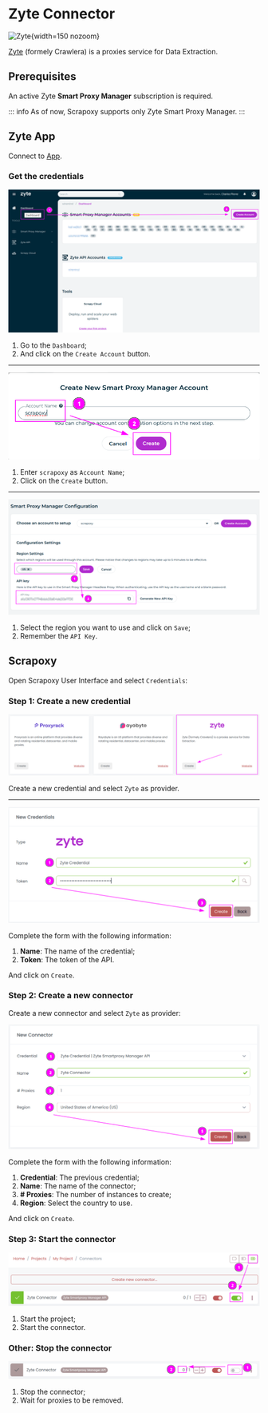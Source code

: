 # Zyte Connector

![Zyte](/assets/images/zyte.svg){width=150 nozoom}

[Zyte](https://zyte.com) (formely Crawlera) is a proxies service for Data Extraction.


## Prerequisites

An active Zyte **Smart Proxy Manager** subscription is required.

::: info
As of now, Scrapoxy supports only Zyte Smart Proxy Manager.
:::


## Zyte App

Connect to [App](https://app.zyte.com).


### Get the credentials

![Zyte Account Select](zyte_account_select.png)

1. Go to the `Dashboard`;
2. And click on the `Create Account` button.

---

![Zyte Account Create](zyte_account_create.png)

1. Enter `scrapoxy` as `Account Name`;
2. Click on the `Create` button.

---

![Zyte Account Token](zyte_account_token.png)

1. Select the region you want to use and click on `Save`;
2. Remember the `API Key`.


## Scrapoxy

Open Scrapoxy User Interface and select `Credentials`:


### Step 1: Create a new credential

![Credential Select](spx_credential_select.png)

Create a new credential and select `Zyte` as provider.

---

![Credential Form](spx_credential_create.png)

Complete the form with the following information:
1. **Name**: The name of the credential;
2. **Token**: The token of the API.

And click on `Create`.


### Step 2: Create a new connector

Create a new connector and select `Zyte` as provider:

![Connector Create](spx_connector_create.png)

Complete the form with the following information:
1. **Credential**: The previous credential;
2. **Name**: The name of the connector;
3. **# Proxies**: The number of instances to create;
4. **Region**: Select the country to use.

And click on `Create`.


### Step 3: Start the connector

![Connector Start](spx_connector_start.png)

1. Start the project;
2. Start the connector.


### Other: Stop the connector

![Connector Stop](spx_connector_stop.png)

1. Stop the connector;
2. Wait for proxies to be removed.
